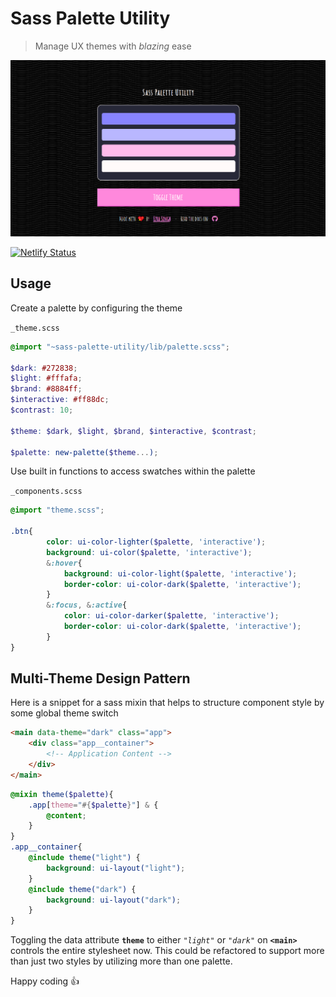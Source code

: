 # Sass Palette Utility

> Manage UX themes with *blazing* ease

[![screenshot](assets/screenshot.png "Screenshot")](https://sass-palette-utility.netlify.com/)

[![Netlify Status](https://api.netlify.com/api/v1/badges/bd9f60d2-8bcb-433f-becf-b34800741275/deploy-status)](https://app.netlify.com/sites/sass-palette-utility/deploys)

## Usage

Create a palette by configuring the theme

`_theme.scss`
```scss
@import "~sass-palette-utility/lib/palette.scss";

$dark: #272838;
$light: #fffafa;
$brand: #8884ff;
$interactive: #ff88dc;
$contrast: 10;

$theme: $dark, $light, $brand, $interactive, $contrast;

$palette: new-palette($theme...);
```

Use built in functions to access swatches within the palette

`_components.scss`
```scss
@import "theme.scss";

.btn{
		color: ui-color-lighter($palette, 'interactive');
		background: ui-color($palette, 'interactive');
		&:hover{
			background: ui-color-light($palette, 'interactive');
			border-color: ui-color-dark($palette, 'interactive');
		}
		&:focus, &:active{
			color: ui-color-darker($palette, 'interactive');
			border-color: ui-color-dark($palette, 'interactive');
		}
}
```


## Multi-Theme Design Pattern

Here is a snippet for a sass mixin that helps to structure component style by some global theme switch

```html
<main data-theme="dark" class="app">
	<div class="app__container">
		<!-- Application Content -->
	</div>
</main>
```

```scss
@mixin theme($palette){
	.app[theme="#{$palette}"] & {
		@content;
	}
}
.app__container{
	@include theme("light") {
		background: ui-layout("light");
	}
	@include theme("dark") {
		background: ui-layout("dark");
	}
}
```
Toggling
the data attribute **`theme`** to either *`"light"`* or *`"dark"`*
on **`<main>`** controls the entire stylesheet now. This could be refactored to support more than just two styles by utilizing more than one palette.

Happy coding 👍
